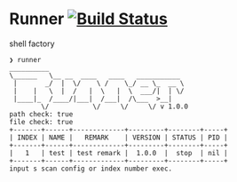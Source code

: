 # Runner [![Build Status](https://travis-ci.org/feifan00x/runner.svg?branch=master)](https://travis-ci.org/feifan00x/runner)
shell factory

```
❯ runner
__________                                  
\______   \__ __  ____   ____   ___________ 
 |       _/  |  \/    \ /    \_/ __ \_  __ \
 |    |   \  |  /   |  \   |  \  ___/|  | \/
 |____|_  /____/|___|  /___|  /\___  >__|   
        \/           \/     \/     \/ v 1.0.0
path check: true
file check: true
+-------+------+-------------+---------+--------+-----+
| INDEX | NAME |   REMARK    | VERSION | STATUS | PID |
+-------+------+-------------+---------+--------+-----+
|   1   | test | test remark |  1.0.0  |  stop  | nil |
+-------+------+-------------+---------+--------+-----+
input s scan config or index number exec.
```
